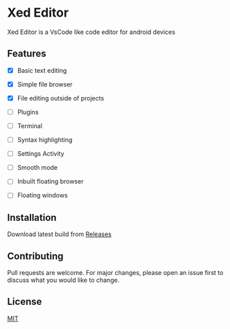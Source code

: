 # Xed Editor

Xed Editor is a VsCode like code editor for android devices 

## Features
- [x] Basic text editing
- [x] Simple file browser
- [x] File editing outside of projects
- [ ] Plugins
- [ ] Terminal
- [ ] Syntax highlighting
- [ ] Settings Activity
- [ ] Smooth mode
- [ ] Inbuilt floating browser
- [ ] Floating windows 


## Installation

Download latest build
from [Releases](https://github.com/RohitKushvaha01/Xed-Editor/releases)


## Contributing

Pull requests are welcome. For major changes, please open an issue first
to discuss what you would like to change.



## License

[MIT](https://choosealicense.com/licenses/mit/)
